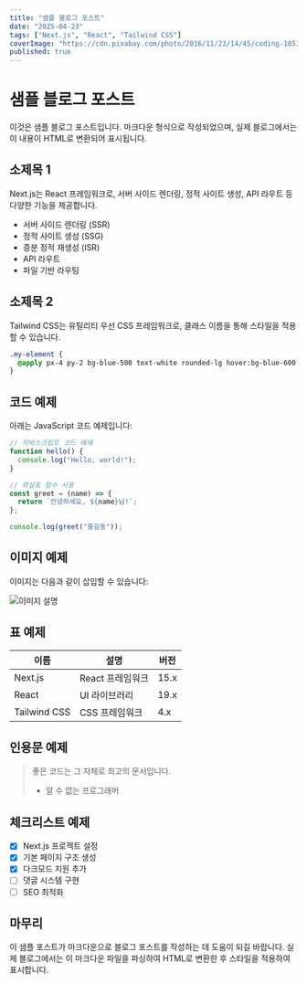 ```yaml
---
title: "샘플 블로그 포스트"
date: "2025-04-23"
tags: ["Next.js", "React", "Tailwind CSS"]
coverImage: "https://cdn.pixabay.com/photo/2016/11/23/14/45/coding-1853305_1280.jpg"
published: true
---
```


# 샘플 블로그 포스트

이것은 샘플 블로그 포스트입니다. 마크다운 형식으로 작성되었으며, 실제 블로그에서는 이 내용이 HTML로 변환되어 표시됩니다.

## 소제목 1

Next.js는 React 프레임워크로, 서버 사이드 렌더링, 정적 사이트 생성, API 라우트 등 다양한 기능을 제공합니다.

- 서버 사이드 렌더링 (SSR)
- 정적 사이트 생성 (SSG)
- 증분 정적 재생성 (ISR)
- API 라우트
- 파일 기반 라우팅

## 소제목 2

Tailwind CSS는 유틸리티 우선 CSS 프레임워크로, 클래스 이름을 통해 스타일을 적용할 수 있습니다.

```css
.my-element {
  @apply px-4 py-2 bg-blue-500 text-white rounded-lg hover:bg-blue-600;
}
```

## 코드 예제

아래는 JavaScript 코드 예제입니다:

```javascript
// 자바스크립트 코드 예제
function hello() {
  console.log("Hello, world!");
}

// 화살표 함수 사용
const greet = (name) => {
  return `안녕하세요, ${name}님!`;
};

console.log(greet("홍길동"));
```

## 이미지 예제

이미지는 다음과 같이 삽입할 수 있습니다:

![이미지 설명](https://cdn.pixabay.com/photo/2016/11/19/14/00/code-1839406_1280.jpg)

## 표 예제

| 이름         | 설명             | 버전 |
| ------------ | ---------------- | ---- |
| Next.js      | React 프레임워크 | 15.x |
| React        | UI 라이브러리    | 19.x |
| Tailwind CSS | CSS 프레임워크   | 4.x  |

## 인용문 예제

> 좋은 코드는 그 자체로 최고의 문서입니다.
>
> - 알 수 없는 프로그래머

## 체크리스트 예제

- [x] Next.js 프로젝트 설정
- [x] 기본 페이지 구조 생성
- [x] 다크모드 지원 추가
- [ ] 댓글 시스템 구현
- [ ] SEO 최적화

## 마무리

이 샘플 포스트가 마크다운으로 블로그 포스트를 작성하는 데 도움이 되길 바랍니다. 실제 블로그에서는 이 마크다운 파일을 파싱하여 HTML로 변환한 후 스타일을 적용하여 표시합니다.
